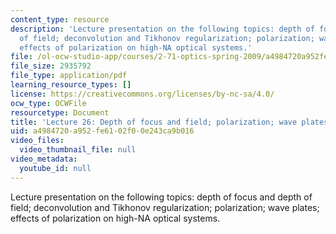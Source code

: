 ```yaml
---
content_type: resource
description: 'Lecture presentation on the following topics: depth of focus and depth
  of field; deconvolution and Tikhonov regularization; polarization; wave plates;
  effects of polarization on high-NA optical systems.'
file: /ol-ocw-studio-app/courses/2-71-optics-spring-2009/a4984720a952fe6102f00e243ca9b016_MIT2_71S09_lec26.pdf
file_size: 2935792
file_type: application/pdf
learning_resource_types: []
license: https://creativecommons.org/licenses/by-nc-sa/4.0/
ocw_type: OCWFile
resourcetype: Document
title: 'Lecture 26: Depth of focus and field; polarization; wave plates'
uid: a4984720-a952-fe61-02f0-0e243ca9b016
video_files:
  video_thumbnail_file: null
video_metadata:
  youtube_id: null
---
```

Lecture presentation on the following topics: depth of focus and depth of field; deconvolution and Tikhonov regularization; polarization; wave plates; effects of polarization on high-NA optical systems.